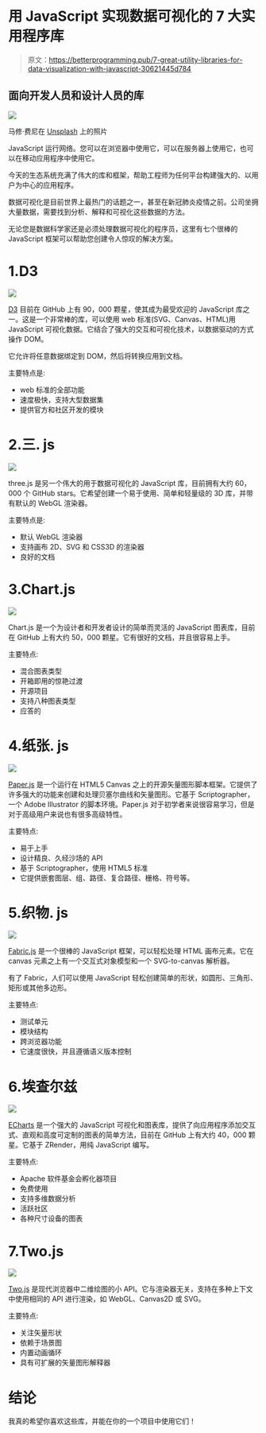 # 用 JavaScript 实现数据可视化的 7 大实用程序库

> 原文：<https://betterprogramming.pub/7-great-utility-libraries-for-data-visualization-with-javascript-30621445d784>

## 面向开发人员和设计人员的库

![](img/e6500d0eef0c93fd2e4d73b3d07871e8.png)

马修·费尼在 [Unsplash](https://unsplash.com/s/photos/library?utm_source=unsplash&utm_medium=referral&utm_content=creditCopyText) 上的照片

JavaScript 运行网络。您可以在浏览器中使用它，可以在服务器上使用它，也可以在移动应用程序中使用它。

今天的生态系统充满了伟大的库和框架，帮助工程师为任何平台构建强大的、以用户为中心的应用程序。

数据可视化是目前世界上最热门的话题之一，甚至在新冠肺炎疫情之前。公司坐拥大量数据，需要找到分析、解释和可视化这些数据的方法。

无论您是数据科学家还是必须处理数据可视化的程序员，这里有七个很棒的 JavaScript 框架可以帮助您创建令人惊叹的解决方案。

# 1.D3

![](img/c6ad15692f6ae8350ea5a728f27466de.png)

[D3](https://github.com/d3/d3) 目前在 GitHub 上有 90，000 颗星，使其成为最受欢迎的 JavaScript 库之一。这是一个非常棒的库，可以使用 web 标准(SVG、Canvas、HTML)用 JavaScript 可视化数据。它结合了强大的交互和可视化技术，以数据驱动的方式操作 DOM。

它允许将任意数据绑定到 DOM，然后将转换应用到文档。

主要特点是:

*   web 标准的全部功能
*   速度极快，支持大型数据集
*   提供官方和社区开发的模块

# 2.三. js

![](img/7781dfcbe79bf279c36662b0874b3b17.png)

three.js 是另一个伟大的用于数据可视化的 JavaScript 库，目前拥有大约 60，000 个 GitHub stars。它希望创建一个易于使用、简单和轻量级的 3D 库，并带有默认的 WebGL 渲染器。

主要特点是:

*   默认 WebGL 渲染器
*   支持画布 2D、SVG 和 CSS3D 的渲染器
*   良好的文档

# 3.Chart.js

![](img/54f52a15023cced53162f0613e3255d2.png)

Chart.js 是一个为设计者和开发者设计的简单而灵活的 JavaScript 图表库，目前在 GitHub 上有大约 50，000 颗星。它有很好的文档，并且很容易上手。

主要特点:

*   混合图表类型
*   开箱即用的惊艳过渡
*   开源项目
*   支持八种图表类型
*   应答的

# 4.纸张. js

![](img/e509f5be62cf20caadcc441c2404beb5.png)

[Paper.js](https://github.com/paperjs/paper.js) 是一个运行在 HTML5 Canvas 之上的开源矢量图形脚本框架。它提供了许多强大的功能来创建和处理贝塞尔曲线和矢量图形。它基于 Scriptographer，一个 Adobe Illustrator 的脚本环境。Paper.js 对于初学者来说很容易学习，但是对于高级用户来说也有很多高级特性。

主要特点:

*   易于上手
*   设计精良、久经沙场的 API
*   基于 Scriptographer，使用 HTML5 标准
*   它提供嵌套图层、组、路径、复合路径、栅格、符号等。

# 5.织物. js

![](img/881c2a9bda24d62f18452a94174cd7fa.png)

[Fabric.js](https://github.com/kangax/fabric.js) 是一个很棒的 JavaScript 框架，可以轻松处理 HTML 画布元素。它在 canvas 元素之上有一个交互式对象模型和一个 SVG-to-canvas 解析器。

有了 Fabric，人们可以使用 JavaScript 轻松创建简单的形状，如圆形、三角形、矩形或其他多边形。

主要特点:

*   测试单元
*   模块结构
*   跨浏览器功能
*   它速度很快，并且遵循语义版本控制

# 6.埃查尔兹

![](img/a5c22a058af07db46628880e4ef6cf38.png)

[ECharts](https://github.com/apache/incubator-echarts) 是一个强大的 JavaScript 可视化和图表库，提供了向应用程序添加交互式、直观和高度可定制的图表的简单方法，目前在 GitHub 上有大约 40，000 颗星。它基于 ZRender，用纯 JavaScript 编写。

主要特点:

*   Apache 软件基金会孵化器项目
*   免费使用
*   支持多维数据分析
*   活跃社区
*   各种尺寸设备的图表

# 7.Two.js

![](img/c80086067537512ac07b91d967f07385.png)

[Two.js](https://github.com/jonobr1/two.js) 是现代浏览器中二维绘图的小 API。它与渲染器无关，支持在多种上下文中使用相同的 API 进行渲染，如 WebGL、Canvas2D 或 SVG。

主要特点:

*   关注矢量形状
*   依赖于场景图
*   内置动画循环
*   具有可扩展的矢量图形解释器

# 结论

我真的希望你喜欢这些库，并能在你的一个项目中使用它们！